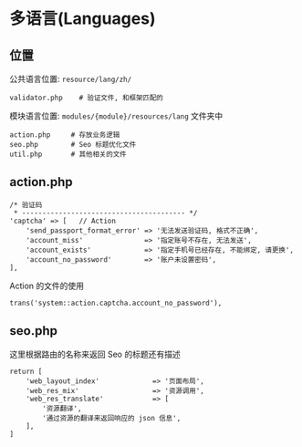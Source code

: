 # 多语言(Languages)

## 位置

公共语言位置: `resource/lang/zh/`

```
validator.php    # 验证文件, 和框架匹配的
```

模块语言位置: `modules/{module}/resources/lang` 文件夹中

```
action.php     # 存放业务逻辑
seo.php        # Seo 标题优化文件
util.php       # 其他相关的文件
```

## action.php

```
/* 验证码
 * ---------------------------------------- */
'captcha' => [   // Action
    'send_passport_format_error' => '无法发送验证码, 格式不正确',
    'account_miss'               => '指定账号不存在, 无法发送',
    'account_exists'             => '指定手机号已经存在, 不能绑定, 请更换',
    'account_no_password'        => '账户未设置密码',
],
```

Action 的文件的使用

```
trans('system::action.captcha.account_no_password'),
```

## seo.php

这里根据路由的名称来返回 Seo 的标题还有描述

```
return [
    'web_layout_index'             => '页面布局',
    'web_res_mix'                  => '资源调用',
    'web_res_translate'            => [
        '资源翻译',
        '通过资源的翻译来返回响应的 json 信息',
    ],
]
```
